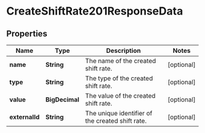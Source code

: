 

# CreateShiftRate201ResponseData


## Properties

| Name | Type | Description | Notes |
|------------ | ------------- | ------------- | -------------|
|**name** | **String** | The name of the created shift rate. |  [optional] |
|**type** | **String** | The type of the created shift rate. |  [optional] |
|**value** | **BigDecimal** | The value of the created shift rate. |  [optional] |
|**externalId** | **String** | The unique identifier of the created shift rate. |  [optional] |



